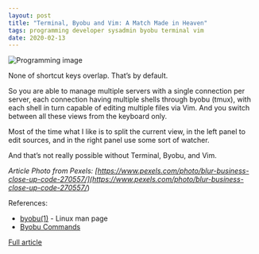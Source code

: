 ```yaml
---
layout: post
title: "Terminal, Byobu and Vim: A Match Made in Heaven"
tags: programming developer sysadmin byobu terminal vim
date: 2020-02-13
---
```


![Programming image](https://images.pexels.com/photos/270557/pexels-photo-270557.jpeg)

None of shortcut keys overlap. That’s by default.

So you are able to manage multiple servers with a single connection per server, each connection 
having multiple shells through byobu (tmux), with each shell in turn capable of editing multiple 
files via Vim. And you switch between all these views from the keyboard only.

Most of the time what I like is to split the current view, in the left panel to edit sources, and 
in the right panel use some sort of watcher.

And that’s not really possible without Terminal, Byobu, and Vim.

*Article Photo from Pexels: [https://www.pexels.com/photo/blur-business-close-up-code-270557/](https://www.pexels.com/photo/blur-business-close-up-code-270557/*)

References:

- [byobu(1)](https://linux.die.net/man/1/byobu) - Linux man page
- [Byobu Commands](https://gist.github.com/jshaw/5255721)

[Full article](https://germaniumhq.com/2019/02/05/2019-02-05-Terminal,-Byobu-and-Vim:-A-Match-Made-in-Heaven/)
